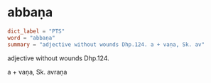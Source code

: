 # abbaṇa

``` toml
dict_label = "PTS"
word = "abbaṇa"
summary = "adjective without wounds Dhp.124. a + vaṇa, Sk. av"
```

adjective without wounds Dhp.124.

a \+ vaṇa, Sk. avraṇa

